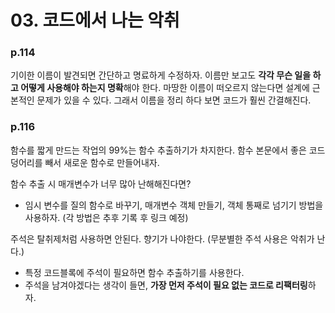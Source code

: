 # 03. 코드에서 나는 악취

### p.114
기이한 이름이 발견되면 간단하고 명료하게 수정하자.
이름만 보고도 **각각 무슨 일을 하고 어떻게 사용해야 하는지 명확**해야 한다.
마땅한 이름이 떠오르지 않는다면 설계에 근본적인 문제가 있을 수 있다.
그래서 이름을 정리 하다 보면 코드가 훨씬 간결해진다.


### p.116
함수를 짧게 만드는 작업의 99%는 함수 추출하기가 차지한다.
함수 본문에서 좋은 코드 덩어리를 빼서 새로운 함수로 만들어내자.

함수 추출 시 매개변수가 너무 많아 난해해진다면?

- 임시 변수를 질의 함수로 바꾸기, 매개변수 객체 만들기, 객체 통째로 넘기기 방법을 사용하자.
(각 방법은 추후 기록 후 링크 예정)

주석은 탈취제처럼 사용하면 안된다. 향기가 나야한다.
(무분별한 주석 사용은 악취가 난다.)

- 특정 코드블록에 주석이 필요하면 함수 추출하기를 사용한다.
- 주석을 남겨야겠다는 생각이 들면, **가장 먼저 주석이 필요 없는 코드로 리팩터링**하자.


